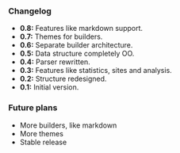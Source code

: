 
### Changelog
- **0.8:** Features like markdown support.
- **0.7:** Themes for builders.
- **0.6:** Separate builder architecture.
- **0.5:** Data structure completely OO.
- **0.4:** Parser rewritten.
- **0.3:** Features like statistics, sites and analysis.
- **0.2:** Structure redesigned.
- **0.1:** Initial version.

### Future plans
- More builders, like markdown
- More themes
- Stable release
